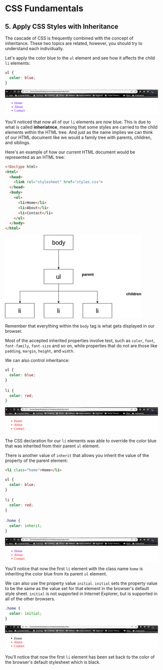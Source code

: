 # CSS Fundamentals

## 5. Apply CSS Styles with Inheritance

The cascade of CSS is frequently combined with the concept of inheritance. These two topics are related, however, you should try to understand each individually.

Let's apply the color blue to the `ul` element and see how it affects the child `li` elements:

```CSS
ul {
  color: blue;
}
```

![unordered list with blue text](../imgs/unorderedlist-blue.png)

You'll noticed that now all of our `li` elements are now blue. This is due to what is called **inheriatnce**, meaning that some styles are carried to the child elements within the HTML tree. And just as the name implies we can think of our HTML document like we would a family tree with parents, children, and siblings.

Here's an example of how our current HTML document would be represented as an HTML tree:

```HTML
<!Doctype html>
<html>
  <head>
    <link rel="stylesheet" href="styles.css">
  </head>
  <body>
    <ul>
      <li>Home</li>
      <li>About</li>
      <li>Contact</li>
    </ul>
  </body>
</html>
```

![HTML tree](../imgs/html-tree.png)

Remember that everything within the `body` tag is what gets displayed in our browser.

Most of the accepted inherited properties involve text, such as `color`, `font`, `font-family`, `font-size` and so on, while properties that do not are those like `padding`, `margin`, `height`, and `width`.

We can also control inheritance:

```CSS
ul {
  color: blue;
}

li {
  color: red;
}
```

![list items with red text](../imgs/unorderedlist-red.png)

The CSS declaration for our `li` elements was able to override the color blue that was inherited from their parent `ul` element.

There is another value of `inherit` that allows you inherit the value of the property of the parent element:

```HTML
<li class="home">Home</li>
```

```CSS
ul {
  color: blue;
}

li {
  color: red;
}

.home {
  color: inherit;
}
```

![unordered list with red text and one blue list item](../imgs/redunordedlist-blueli.png)

You'll notice that now the first `li` element with the class name `home` is inheriting the color blue from its parent `ul` element.

We can also use the property value `initial`. `initial` sets the property value to be the same as the value set for that element in the browser's default style sheet. `initial` is not supported in Internet Explorer, but is supported in all of the other browsers.

```CSS
.home {
  color: initial;
}
```

![unordered list with red text and one black list item](../imgs/redunorderedlist-blackli.png)

You'll notice that now the first `li` element has been set back to the color of the browser's default stylesheet which is black.
